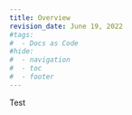 ```yaml
---
title: Overview
revision_date: June 19, 2022
#tags:
#  - Docs as Code
#hide:
#  - navigation
#  - toc
#  - footer
---
```


Test
